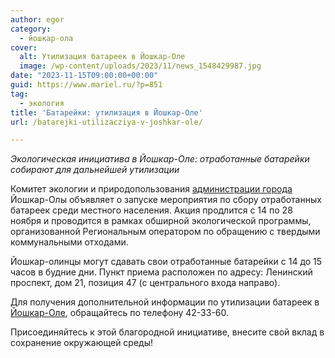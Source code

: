 ```yaml
---
author: egor
category:
  - йошкар-ола
cover:
  alt: Утилизация батареек в Йошкар-Оле
  image: /wp-content/uploads/2023/11/news_1548429987.jpg
date: "2023-11-15T09:00:00+00:00"
guid: https://www.mariel.ru/?p=851
tag:
  - экология
title: 'Батарейки: утилизация в Йошкар-Оле'
url: /batarejki-utilizacziya-v-joshkar-ole/

---
```

_Экологическая инициатива в Йошкар-Оле: отработанные батарейки собирают для дальнейшей утилизации_

Комитет экологии и природопользования [администрации города](https://www.i-ola.ru/about/contacts/) Йошкар-Олы объявляет о запуске мероприятия по сбору отработанных батареек среди местного населения. Акция продлится с 14 по 28 ноября и проводится в рамках обширной экологической программы, организованной Региональным оператором по обращению с твердыми коммунальными отходами.

Йошкар-олинцы могут сдавать свои отработанные батарейки с 14 до 15 часов в будние дни. Пункт приема расположен по адресу: Ленинский проспект, дом 21, позиция 47 (с центрального входа направо).

Для получения дополнительной информации по утилизации батареек в [Йошкар-Оле](/2910-yoshkar-ola/), обращайтесь по телефону 42-33-60.

Присоединяйтесь к этой благородной инициативе, внесите свой вклад в сохранение окружающей среды!
